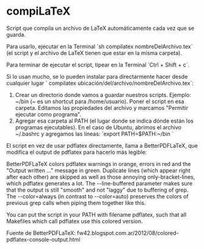 compiLaTeX
==========

Script que compila un archivo de LaTeX automáticamente cada vez que se guarda.

Para usarlo, ejecutar en la Terminal ´sh compilatex nombreDelArchivo.tex´ (el script y el archivo de LaTeX tienen que estar en la misma carpeta).

Para terminar de ejecutar el script, tipear en la Terminal ´Ctrl + Shift + c´.



Si lo usan mucho, se lo pueden instalar para directarmente hacer desde cualquier lugar ´ compilatex ubicación/del/archivo/nombreDelArchivo.tex´:

 1. Crear un directorio donde vamos a guardar nuestros scripts. Ejemplo: ~/bin (~ es un shortcut para /home/usuario).
    Poner el script en esa carpeta. Editamos las propiedades del archivo y marcamos "Permitir ejecutar como programa".
 2. Agregar esa carpeta al PATH (el lugar donde se indica dónde están los programas ejecutables). En el caso de Ubuntu, abrimos el archivo ~/.bashrc y agregamos las líneas:
      ´export PATH=$PATH:~/bin ´



El script en vez de usar pdflatex directamente, llama a BetterPDFLaTeX, que modifica el output de pdflatex para hacerlo más legible:

BetterPDFLaTeX colors pdflatex warnings in orange, errors in red and the "Output written ..." message in green.
Duplicate lines (which appear right after each other) are skipped as well as those annoying only-bracket-lines, which pdflatex generates a lot.
The --line-buffered parameter makes sure that the output is still "smooth" and not "laggy" due to buffering of grep.
The --color=always (in contrast to --color=auto) preserves the colors of previous grep calls when piping them together like this.

You can put the script in your PATH with filename pdflatex, such that all Makefiles which call pdflatex use this colored version.

Fuente de BetterPDFLaTeX: fw42.blogspot.com.ar/2012/08/colored-pdflatex-console-output.html

